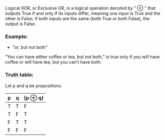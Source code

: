 Logical XOR, or Exclusive OR, is a logical operation denoted by " $\oplus$ " that outputs True if and only if its inputs differ, meaning one input is True and the other is False; if both inputs are the same (both True or both False), the output is False.

### Example:

- "or, but not both"

"You can have either coffee or tea, but not both," is true only if you will have coffee or will have tea, but you can't have both.

### Truth table:

Let p and q be propositions.

| p   | q   | (p $\oplus$ q) |
| --- | --- | -------------- |
| T   | T   | F              |
| T   | F   | T              |
| F   | T   | T              |
| F   | F   | F              |
